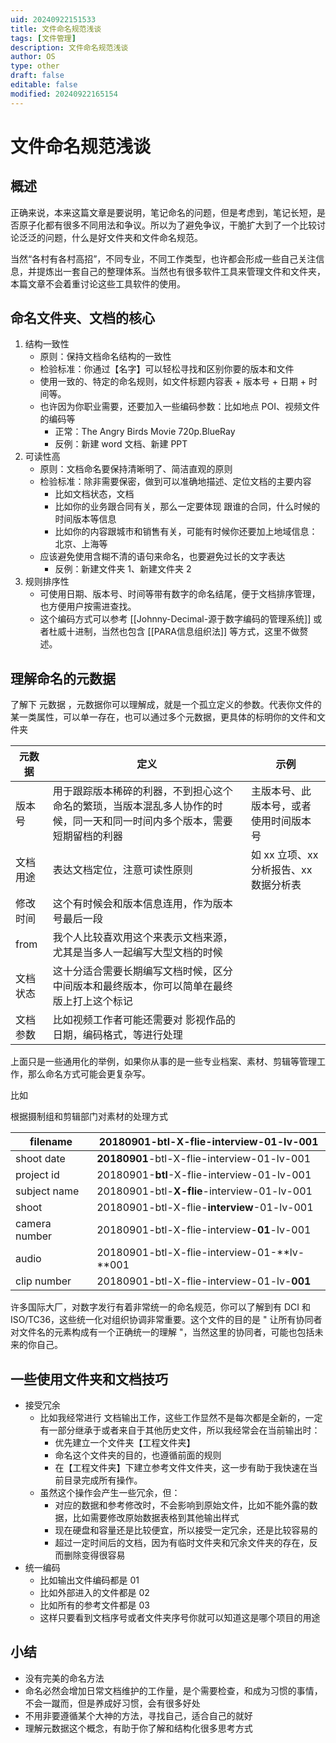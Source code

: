 ```yaml
---
uid: 20240922151533
title: 文件命名规范浅谈
tags: [文件管理]
description: 文件命名规范浅谈
author: OS
type: other
draft: false
editable: false
modified: 20240922165154
---
```


# 文件命名规范浅谈

## 概述

正确来说，本来这篇文章是要说明，笔记命名的问题，但是考虑到，笔记长短，是否原子化都有很多不同用法和争议。所以为了避免争议，干脆扩大到了一个比较讨论泛泛的问题，什么是好文件夹和文件命名规范。

当然“各村有各村高招”，不同专业，不同工作类型，也许都会形成一些自己关注信息，并提炼出一套自己的整理体系。当然也有很多软件工具来管理文件和文件夹，本篇文章不会着重讨论这些工具软件的使用。

## 命名文件夹、文档的核心

1. 结构一致性
	- 原则：保持文档命名结构的一致性
	- 检验标准：你通过【名字】可以轻松寻找和区别你要的版本和文件
	- 使用一致的、特定的命名规则，如文件标题内容表 + 版本号 + 日期 + 时间等。
	- 也许因为你职业需要，还要加入一些编码参数：比如地点 POI、视频文件的编码等
		- 正常：The Angry Birds Movie 720p.BlueRay
		- 反例：新建 word 文档、新建 PPT
2. 可读性高
	- 原则：文档命名要保持清晰明了、简洁直观的原则
	- 检验标准：除非需要保密，做到可以准确地描述、定位文档的主要内容
		- 比如文档状态，文档
		- 比如你的业务跟合同有关，那么一定要体现 跟谁的合同，什么时候的时间版本等信息
		- 比如你的内容跟城市和销售有关，可能有时候你还要加上地域信息：北京、上海等
	- 应该避免使用含糊不清的语句来命名，也要避免过长的文字表达
		- 反例：新建文件夹 1、新建文件夹 2
3. 规则排序性
	- 可使用日期、版本号、时间等带有数字的命名结尾，便于文档排序管理，也方便用户按需进查找。
	- 这个编码方式可以参考 [[Johnny-Decimal-源于数字编码的管理系统]] 或者杜威十进制，当然也包含 [[PARA信息组织法]] 等方式，这里不做赘述。

## 理解命名的元数据

了解下 元数据 ，元数据你可以理解成，就是一个孤立定义的参数。代表你文件的某一类属性，可以单一存在，也可以通过多个元数据，更具体的标明你的文件和文件夹

| 元数据  | 定义                                                           | 示例                     |
| ---- | ------------------------------------------------------------ | ---------------------- |
| 版本号  | 用于跟踪版本稀碎的利器，不到担心这个命名的繁琐，当版本混乱多人协作的时候，同一天和同一时间内多个版本，需要短期留档的利器 | 主版本号、此版本号，或者使用时间版本号    |
| 文档用途 | 表达文档定位，注意可读性原则                                               | 如 xx 立项、xx 分析报告、xx 数据分析表 |
| 修改时间 | 这个有时候会和版本信息连用，作为版本号最后一段                                      |                        |
| from | 我个人比较喜欢用这个来表示文档来源，尤其是当多人一起编写大型文档的时候                          |                        |
| 文档状态 | 这十分适合需要长期编写文档时候，区分中间版本和最终版本，你可以简单在最终版上打上这个标记                 |                        |
| 文档参数 | 比如视频工作者可能还需要对 影视作品的日期，编码格式，等进行处理                             |                        |

上面只是一些通用化的举例，如果你从事的是一些专业档案、素材、剪辑等管理工作，那么命名方式可能会更复杂写。

比如

根据摄制组和剪辑部门对素材的处理方式

| filename      | **20180901-btl-X-flie-interview-01-lv-001** |
| ------------- | ------------------------------------------- |
| shoot date    | **20180901**-btl-X-flie-interview-01-lv-001 |
| project id    | 20180901-**btl**-X-flie-interview-01-lv-001 |
| subject name  | 20180901-btl-**X-flie**-interview-01-lv-001 |
| shoot         | 20180901-btl-X-flie-**interview**-01-lv-001 |
| camera number | 20180901-btl-X-flie-interview-**01**-lv-001 |
| audio         | 20180901-btl-X-flie-interview-01-**lv-**001 |
| clip number   | 20180901-btl-X-flie-interview-01-lv-**001** |

许多国际大厂，对数字发行有着非常统一的命名规范，你可以了解到有 DCI 和 ISO/TC36，这些统一化对组织协调非常重要。这个文件的目的是 " 让所有协同者对文件名的元素构成有一个正确统一的理解 "，当然这里的协同者，可能也包括未来的你自己。

## 一些使用文件夹和文档技巧

- 接受冗余
	- 比如我经常进行 文档输出工作，这些工作显然不是每次都是全新的，一定有一部分继承于或者来自于其他历史文件，所以我经常会在当前输出时：
		- 优先建立一个文件夹【工程文件夹】
		- 命名这个文件夹的目的，也遵循前面的规则
		- 在【工程文件夹】下建立参考文件文件夹，这一步有助于我快速在当前目录完成所有操作。
	- 虽然这个操作会产生一些冗余，但：
		- 对应的数据和参考修改时，不会影响到原始文件，比如不能外露的数据，比如需要修改原始数据表格到其他输出样式
		- 现在硬盘和容量还是比较便宜，所以接受一定冗余，还是比较容易的
		- 超过一定时间后的文档，因为有临时文件夹和冗余文件夹的存在，反而删除变得很容易
- 统一编码
	- 比如输出文件编码都是 01
	- 比如外部进入的文件都是 02
	- 比如所有的参考文件都是 03
	- 这样只要看到文档序号或者文件夹序号你就可以知道这是哪个项目的用途

## 小结

- 没有完美的命名方法
- 命名必然会增加日常文档维护的工作量，是个需要检查，和成为习惯的事情，不会一蹴而，但是养成好习惯，会有很多好处
- 不用非要遵循某个大神的方法，寻找自己，适合自己的就好
- 理解元数据这个概念，有助于你了解和结构化很多思考方式